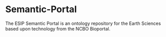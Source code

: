 # Semantic-Portal
The ESIP Semantic Portal is an ontology repository for the Earth Sciences based upon technology from the NCBO Bioportal.
